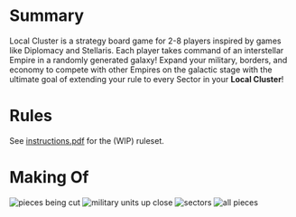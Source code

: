 # Summary
Local Cluster is a strategy board game for 2-8 players inspired by games like Diplomacy and Stellaris.  Each player takes command of an interstellar Empire in a randomly generated galaxy! Expand your military, borders, and economy to compete with other Empires on the galactic stage with the ultimate goal of extending your rule to every Sector in your **Local Cluster**!

# Rules
See [instructions.pdf](https://github.com/Augumat/local-cluster-manual/instructions.pdf) for the (WIP) ruleset.

# Making Of
![pieces being cut](https://github.com/Augumat/local-cluster-manual/assets/42900790/659a80ea-3060-4c20-a877-86f58bf4b97f)
![military units up close](https://github.com/Augumat/local-cluster-manual/assets/42900790/195cce09-e1cd-4aa5-b79c-ca0b73f8cbf8)
![sectors](https://github.com/Augumat/local-cluster-manual/assets/42900790/3ed195bf-a715-4c06-8c49-28c46648607d)
![all pieces](https://github.com/Augumat/local-cluster-manual/assets/42900790/582e9e5e-cdf0-4df2-afba-73d8de42736b)
